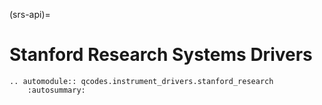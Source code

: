 (srs-api)=

# Stanford Research Systems Drivers

```{eval-rst}
.. automodule:: qcodes.instrument_drivers.stanford_research
    :autosummary:
```

